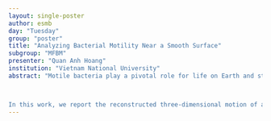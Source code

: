 ```yaml
---
layout: single-poster
author: esmb
day: "Tuesday"
group: "poster"
title: "Analyzing Bacterial Motility Near a Smooth Surface"
subgroup: "MFBM"
presenter: "Quan Anh Hoang"
institution: "Vietnam National University"
abstract: "Motile bacteria play a pivotal role for life on Earth and studying them has many real-world applications. In particular, studying how motile bacteria interact with a smooth surface provides fundamental understanding about their transition from living as free-swimmers in the fluid to being a part of a surface aggregated community. Such knowledge can be useful in the resolution of medical problems like infections in the lungs of cystic fibrosis patients.



In this work, we report the reconstructed three-dimensional motion of a motile bacterium from its two-dimensional images generated by total internal reflection fluorescence microscopy. First, the Trackpy package keeps track of the bacterium's position on a plane parallel to the surface at each time step. Then, our in-house Ellipsoid Fitting Algorithm analyzes the intensity profile of the bacterium to reconstruct its three-dimensional position and orientation relative to the surface. From these parameters, we further extract the velocity and the localized turning radii of the bacterium's trajectory in space."
---
```

